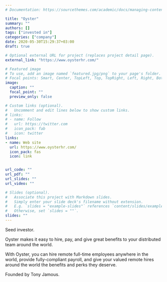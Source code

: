 ```yaml
---
# Documentation: https://sourcethemes.com/academic/docs/managing-content/

title: "Oyster"
summary: ""
authors: []
tags: ["invested in"]
categories: ["company"]
date: 2020-05-30T15:29:37+03:00
draft: true

# Optional external URL for project (replaces project detail page).
external_link: "https://www.oysterhr.com/"

# Featured image
# To use, add an image named `featured.jpg/png` to your page's folder.
# Focal points: Smart, Center, TopLeft, Top, TopRight, Left, Right, BottomLeft, Bottom, BottomRight.
image:
  caption: ""
  focal_point: ""
  preview_only: false

# Custom links (optional).
#   Uncomment and edit lines below to show custom links.
# links:
# - name: Follow
#   url: https://twitter.com
#   icon_pack: fab
#   icon: twitter
links:
- name: Web site
  url: https://www.oysterhr.com/
  icon_pack: fas
  icon: link


url_code: ""
url_pdf: ""
url_slides: ""
url_video: ""

# Slides (optional).
#   Associate this project with Markdown slides.
#   Simply enter your slide deck's filename without extension.
#   E.g. `slides = "example-slides"` references `content/slides/example-slides.md`.
#   Otherwise, set `slides = ""`.
slides: ""
---
```

Seed investor.

Oyster makes it easy to hire, pay, and give great benefits to your distributed team around the world.

With Oyster, you can hire remote full-time employees anywhere in the world, provide fully-compliant payroll, and give your valued remote hires around the world the benefits and perks they deserve.

Founded by Tony Jamous.


